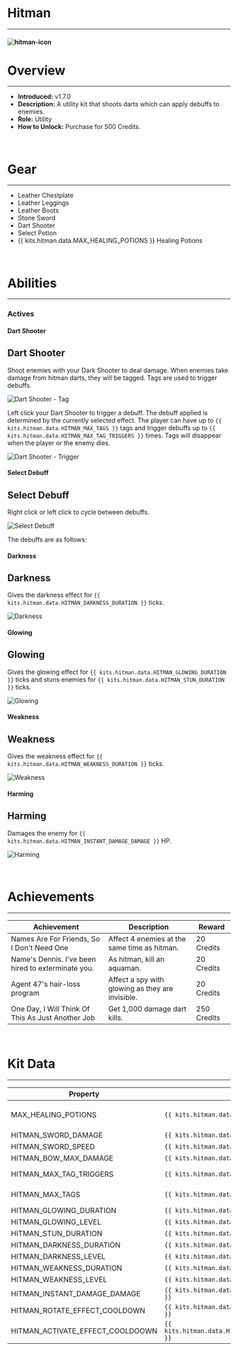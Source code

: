 <!-- replace hitman with the actual kit name -->
# Hitman

***

#### ![hitman-icon](../assets/icons/hitman-icon.jpg)

# Overview
***
- **Introduced:** v1.7.0
- **Description:** A utility kit that shoots darts which can apply debuffs to enemies.
- **Role:** Utility
- **How to Unlock:** Purchase for 500 Credits.

<br />  

# Gear
***
- Leather Chestplate
- Leather Leggings
- Leather Boots
- Stone Sword
- Dart Shooter
- Select Potion
- {{ kits.hitman.data.MAX_HEALING_POTIONS }} Healing Potions

<br />  

# Abilities
***
### Actives
<!-- tabs:start -->
#### **Dart Shooter**
## Dart Shooter
Shoot enemies with your Dark Shooter to deal damage. When enemies take damage from hitman darts, they will be tagged. Tags are used to trigger debuffs.

![Dart Shooter - Tag](../assets/kits/hitman/Hitman%20-%20Dart%20Shooter.gif)

Left click your Dart Shooter to trigger a debuff. The debuff applied is determined by the currently selected effect. The player can have up to `{{ kits.hitman.data.HITMAN_MAX_TAGS }}` tags and trigger debuffs up to `{{ kits.hitman.data.HITMAN_MAX_TAG_TRIGGERS }}` times. Tags will disappear when the player or the enemy dies.

![Dart Shooter - Trigger](../assets/kits/hitman/Hitman%20-%20Dart%20Shooter%20Activate.gif)

#### **Select Debuff**
## Select Debuff
Right click or left click to cycle between debuffs. 

![Select Debuff](../assets/kits/hitman/Hitman%20-%20Select%20Debuff.gif)

The debuffs are as follows: 

<!-- tabs:start -->
#### **Darkness**
## Darkness
Gives the darkness effect for `{{ kits.hitman.data.HITMAN_DARKNESS_DURATION }}` ticks.

![Darkness](../assets/kits/hitman/Hitman%20-%20Darkness.gif)

#### **Glowing**
## Glowing
Gives the glowing effect for `{{ kits.hitman.data.HITMAN_GLOWING_DURATION }}` ticks and stuns enemies for `{{ kits.hitman.data.HITMAN_STUN_DURATION }}` ticks.

![Glowing](../assets/kits/hitman/Hitman%20-%20Glowing.gif)

#### **Weakness**
## Weakness
Gives the weakness effect for `{{ kits.hitman.data.HITMAN_WEAKNESS_DURATION }}` ticks.

![Weakness](../assets/kits/hitman/Hitman%20-%20Weakness.gif)

#### **Harming**
## Harming
Damages the enemy for `{{ kits.hitman.data.HITMAN_INSTANT_DAMAGE_DAMAGE }}` HP.

![Harming](../assets/kits/hitman/Hitman%20-%20Harming.gif)
<!-- tabs:end -->

<!-- tabs:end -->

<br />

# Achievements
***

| Achievement | Description | Reward |
| ----------- | ----------- | ------ |
| Names Are For Friends, So I Don't Need One | Affect 4 enemies at the same time as hitman. | 20 Credits |
| Name's Dennis. I've been hired to exterminate you. | As hitman, kill an aquaman. | 20 Credits |
| Agent 47's hair-loss program | Affect a spy with glowing as they are invisible. | 20 Credits |
| One Day, I Will Think Of This As Just Another Job | Get 1,000 damage dart kills. | 250 Credits |

<br />  

# Kit Data
***

| Property | Value | Description |
|----------|-------|-------------|
| MAX_HEALING_POTIONS | `{{ kits.hitman.data.MAX_HEALING_POTIONS }}` | {{ kitDataSharedDescriptions.MAX_HEALING_POTIONS }} |
| HITMAN_SWORD_DAMAGE | `{{ kits.hitman.data.HITMAN_SWORD_DAMAGE }}` | The base damage of the sword. |
| HITMAN_SWORD_SPEED | `{{ kits.hitman.data.HITMAN_SWORD_SPEED }}` | The base speed of the sword. |
| HITMAN_BOW_MAX_DAMAGE | `{{ kits.hitman.data.HITMAN_BOW_MAX_DAMAGE }}` | The max damage of the Dart Shooter projectile. |
| HITMAN_MAX_TAG_TRIGGERS | `{{ kits.hitman.data.HITMAN_MAX_TAG_TRIGGERS }}` | The number of times the player can trigger debuffs from a tag. |
| HITMAN_MAX_TAGS | `{{ kits.hitman.data.HITMAN_MAX_TAGS }}` | The maximum number of tags the player can have active at once. |
| HITMAN_GLOWING_DURATION | `{{ kits.hitman.data.HITMAN_GLOWING_DURATION }}` | The duration, in ticks, of the glowing effect. |
| HITMAN_GLOWING_LEVEL | `{{ kits.hitman.data.HITMAN_GLOWING_LEVEL }}` | The level of the glowing effect. |
| HITMAN_STUN_DURATION | `{{ kits.hitman.data.HITMAN_STUN_DURATION }}` | The duration, in ticks, of the stun effect. |
| HITMAN_DARKNESS_DURATION | `{{ kits.hitman.data.HITMAN_DARKNESS_DURATION }}` | The duration, in ticks, of the darkness effect. |
| HITMAN_DARKNESS_LEVEL | `{{ kits.hitman.data.HITMAN_DARKNESS_LEVEL }}` | The level of the darkness effect. |
| HITMAN_WEAKNESS_DURATION | `{{ kits.hitman.data.HITMAN_WEAKNESS_DURATION }}` | The duration, in ticks, of the weakness effect. |
| HITMAN_WEAKNESS_LEVEL | `{{ kits.hitman.data.HITMAN_WEAKNESS_LEVEL }}` | The level of the weakness effect. |
| HITMAN_INSTANT_DAMAGE_DAMAGE | `{{ kits.hitman.data.HITMAN_INSTANT_DAMAGE_DAMAGE }}` | The base damage of the harming effect. |
| HITMAN_ROTATE_EFFECT_COOLDOWN | `{{ kits.hitman.data.HITMAN_ROTATE_EFFECT_COOLDOWN }}` | The cooldown, in ticks, of the Select Debuff ability. |
| HITMAN_ACTIVATE_EFFECT_COOLDOOWN | `{{ kits.hitman.data.HITMAN_ACTIVATE_EFFECT_COOLDOOWN }}` | The cooldown, in ticks, of triggering debuffs. |